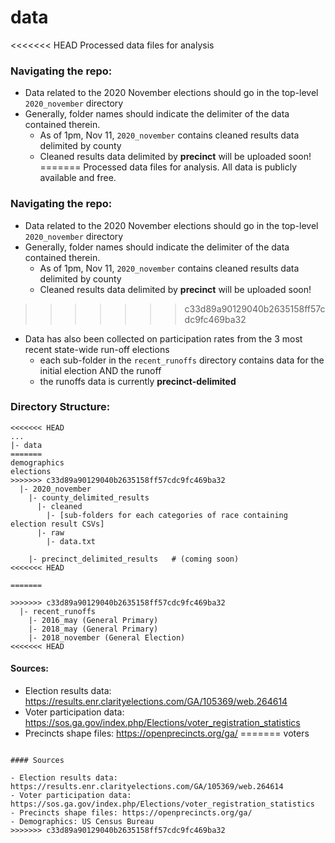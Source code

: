 # data
<<<<<<< HEAD
Processed data files for analysis

### Navigating the repo: 
 
- Data related to the 2020 November elections should go in the top-level `2020_november` directory
- Generally, folder names should indicate the delimiter of the data contained therein.
  - As of 1pm, Nov 11, `2020_november` contains cleaned results data delimited by county 
  - Cleaned results data delimited by **precinct** will be uploaded soon! 
=======
Processed data files for analysis. All data is publicly available and free.

### Navigating the repo:

- Data related to the 2020 November elections should go in the top-level `2020_november` directory
- Generally, folder names should indicate the delimiter of the data contained therein.
  - As of 1pm, Nov 11, `2020_november` contains cleaned results data delimited by county
  - Cleaned results data delimited by **precinct** will be uploaded soon!
>>>>>>> c33d89a90129040b2635158ff57cdc9fc469ba32
- Data has also been collected on participation rates from the 3 most recent state-wide run-off elections
  - each sub-folder in the `recent_runoffs` directory contains data for the initial election AND the runoff
  - the runoffs data is currently **precinct-delimited**


### Directory Structure:

```
<<<<<<< HEAD
...
|- data
=======
demographics
elections
>>>>>>> c33d89a90129040b2635158ff57cdc9fc469ba32
  |- 2020_november
    |- county_delimited_results
      |- cleaned
        |- [sub-folders for each categories of race containing election result CSVs]
      |- raw
        |- data.txt

    |- precinct_delimited_results   # (coming soon)
<<<<<<< HEAD
    
=======

>>>>>>> c33d89a90129040b2635158ff57cdc9fc469ba32
  |- recent_runoffs
    |- 2016_may (General Primary)
    |- 2018_may (General Primary)
    |- 2018_november (General Election)
<<<<<<< HEAD

```

#### Sources:

- Election results data: https://results.enr.clarityelections.com/GA/105369/web.264614 
- Voter participation data: https://sos.ga.gov/index.php/Elections/voter_registration_statistics
- Precincts shape files: https://openprecincts.org/ga/
=======
voters
```

#### Sources

- Election results data: https://results.enr.clarityelections.com/GA/105369/web.264614
- Voter participation data: https://sos.ga.gov/index.php/Elections/voter_registration_statistics
- Precincts shape files: https://openprecincts.org/ga/
- Demographics: US Census Bureau
>>>>>>> c33d89a90129040b2635158ff57cdc9fc469ba32
